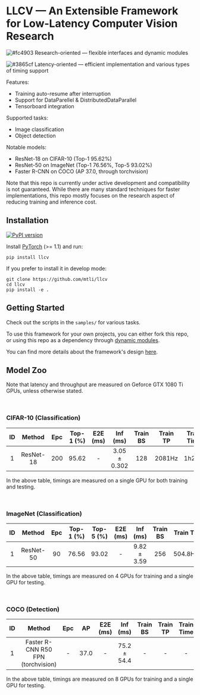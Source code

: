# LLCV &mdash; An Extensible Framework for **L**ow-**L**atency **C**omputer **V**ision Research


![#fc4903](https://via.placeholder.com/15/fc4903/000000?text=+) Research-oriented &mdash; flexible interfaces and dynamic modules

![#3865cf](https://via.placeholder.com/15/3865cf/000000?text=+) Latency-oriented &mdash; efficient implementation and various types of timing support

Features:
- Training auto-resume after interruption
- Support for DataParellel & DistributedDataParallel
- Tensorboard integration

Supported tasks:
- Image classification
- Object detection

Notable models:
- ResNet-18 on CIFAR-10 (Top-1 95.62%)
- ResNet-50 on ImageNet (Top-1 76.56%, Top-5 93.02%)
- Faster R-CNN on COCO (AP 37.0, through torchvision)

Note that this repo is currently under active development and compatibility is not guaranteed. While there are many standard techniques for faster implementations, this repo mostly focuses on the research aspect of reducing training and inference cost.


## Installation

[![PyPI version](https://badge.fury.io/py/llcv.svg)](https://badge.fury.io/py/llcv)

Install [PyTorch](https://pytorch.org/) (>= 1.1) and run:
```
pip install llcv
```

If you prefer to install it in develop mode:
```
git clone https://github.com/mtli/llcv
cd llcv
pip install -e .
```


## Getting Started

Check out the scripts in the `samples/` for various tasks.

To use this framework for your own projects, you can either fork this repo, or using this repo as a dependency through [dynamic modules](doc/design.md#dynamic-modules).

You can find more details about the framework's design [here](doc/design.md).


## Model Zoo

Note that latency and throughput are measured on Geforce GTX 1080 Ti GPUs, unless otherwise stated.

<br>

### CIFAR-10 (Classification)
| ID  |    Method    | Epc | Top-1 (%)  | E2E (ms) | Inf (ms) | Train BS | Train TP | Train Time | Ckpt | Log | Script |
| :-: | :----------: | :-: | :----: | :------: | :------: | :------: | :------: | :--------: | :--: | :-: | :----: |
| 1   | ResNet-18    | 200 | 95.62 |        - | 3.05 ± 0.302 |  128 |   2081Hz |      1h22m | [ckpt](https://www.cs.cmu.edu/~mengtial/proj/llcv/model_zoo/c10-r18-e200-95.62-870a16f.pth) | [log](https://www.cs.cmu.edu/~mengtial/proj/llcv/model_zoo/c10-r18-e200-95.62-870a16f.log) | [script](samples/cifar10/c10.sh) |

In the above table, timings are measured on a single GPU for both training and testing.

<br>

### ImageNet (Classification)
| ID  |    Method    | Epc | Top-1 (%) | Top-5 (%) | E2E (ms) |  Inf (ms) | Train BS | Train TP | Train Time | Ckpt | Log | Script |
| :-: | :----------: | :-: | :-------: | :-------: |:-------: | :-------: | :------: | :------: | :--------: | :--: | :-: | :----: |
| 1   | ResNet-50    | 90  |     76.56 |     93.02 |        - | 9.82 ± 3.59 |    256 |  504.8Hz |      2d16h | [ckpt](https://www.cs.cmu.edu/~mengtial/proj/llcv/model_zoo/im-r50-e90-76.56-870a16f.pth) | [log](https://www.cs.cmu.edu/~mengtial/proj/llcv/model_zoo/im-r50-e90-76.56-870a16f.log) | [script](samples/imagenet/im_r50.sh) |

In the above table, timings are measured on 4 GPUs for training and a single GPU for testing.

<br>

### COCO (Detection)

| ID  |    Method    | Epc |  AP  | E2E (ms) |  Inf (ms) | Train BS | Train TP | Train Time | Ckpt | Log | Script |
| :-: | :----------: | :-: | :--: |:-------: | :-------: | :------: | :------: | :--------: | :--: | :-: | :----: |
| 1   | Faster R-CNN R50 FPN (torchvision)  | - | 37.0 | - | 75.2 ± 54.4 | - | - |        - | -    | -   | [script](samples/coco/coco_frcnn_test_pretrained.sh) |

In the above table, timings are measured on 8 GPUs for training and a single GPU for testing.
